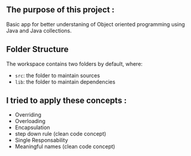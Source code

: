 ## The purpose of this project :

Basic app  for better understaning of Object oriented programming using Java and Java collections.

## Folder Structure

The workspace contains two folders by default, where:

- `src`: the folder to maintain sources
- `lib`: the folder to maintain dependencies


## I tried to apply these concepts :
- Overriding
- Overloading 
- Encapsulation
- step down rule (clean code concept)
- Single Responsability 
- Meaningful names (clean code concept)